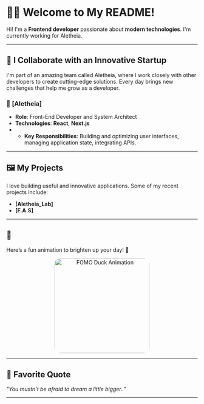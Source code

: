 # 👨‍💻 Welcome to My README!

Hi! I'm a **Frontend developer** passionate about **modern technologies**. I'm currently working for Aletheia.

---

## 🚀 **I Collaborate with an Innovative Startup**

I'm part of an amazing team called Aletheia, where I work closely with other developers to create cutting-edge solutions. Every day brings new challenges that help me grow as a developer.

### 💼 **[Aletheia]**
- **Role**: Front-End Developer and System Architect
- **Technologies**: **React**, **Next.js**
- - **Key Responsibilities**: Building and optimizing user interfaces, managing application state, integrating APIs.

---



## 🖼️ My Projects

I love building useful and innovative applications. Some of my recent projects include:

- **[Aletheia_Lab]**
-  **[F.A.S]**

---

## 🦆 

Here’s a fun animation to brighten up your day! 🎉

<p align="center">
  <img width="250" style="border-radius: 15px;" src="https://media.giphy.com/media/HzPtbOKyBoBFsK4hyc/giphy.gif" alt="FOMO Duck Animation">
</p>

---

## 💬 **Favorite Quote**

*"You mustn’t be afraid to dream a little
 bigger.."* 

---


